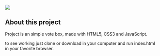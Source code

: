 <p>
  <img src="./assets/images/Urna Eletrônica.gif">
</p>

## About this project

Project is an simple vote box, made with HTML5, CSS3 and JavaScript.

to see working just clone or download in your computer and run index.html in your favorite browser.